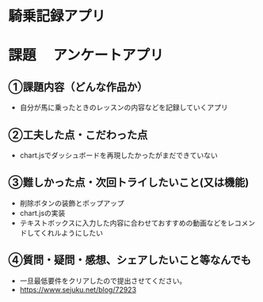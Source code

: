 # 騎乗記録アプリ

# 課題　 アンケートアプリ

## ①課題内容（どんな作品か）
- 自分が馬に乗ったときのレッスンの内容などを記録していくアプリ

## ②工夫した点・こだわった点
- chart.jsでダッシュボードを再現したかったがまだできていない

## ③難しかった点・次回トライしたいこと(又は機能)
- 削除ボタンの装飾とポップアップ
- chart.jsの実装
- テキストボックスに入力した内容に合わせておすすめの動画などをレコメンドしてくれルようにしたい


## ④質問・疑問・感想、シェアしたいこと等なんでも
- 一旦最低要件をクリアしたので提出させてください。
- https://www.sejuku.net/blog/72923
